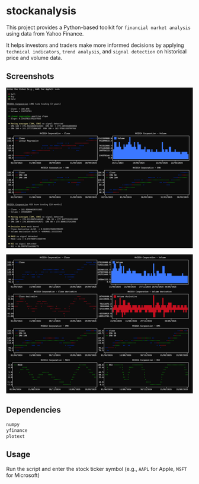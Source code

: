 # stockanalysis
This project provides a Python-based toolkit for `financial market analysis` using data from Yahoo Finance.

It helps investors and traders make more informed decisions by applying `technical indicators`, `trend analysis`, and `signal detection` on historical price and volume data.

## Screenshots
![](img/1.png)

![](img/2.png)

## Dependencies
```
numpy
yfinance
plotext
```

## Usage  
Run the script and enter the stock ticker symbol (e.g., `AAPL` for Apple, `MSFT` for Microsoft)